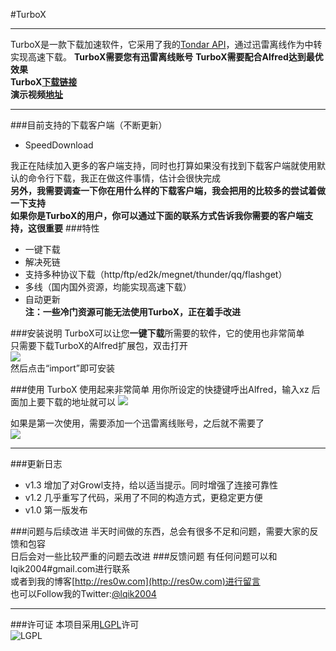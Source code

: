 #TurboX
******************
TurboX是一款下载加速软件，它采用了我的[Tondar API](https://github.com/lqik2004/xunlei-lixian-api-PureObjc)，通过迅雷离线作为中转实现高速下载。 
**TurboX需要您有迅雷离线账号**
**TurboX需要配合Alfred达到最优效果**  
**TurboX[下载链接](https://github.com/lqik2004/TurboX/raw/master/TurboX.alfredextension)**  
**演示视频[地址](http://d.pr/v/qxhJ)**
*******************
###目前支持的下载客户端（不断更新）
* SpeedDownload  

我正在陆续加入更多的客户端支持，同时也打算如果没有找到下载客户端就使用默认的命令行下载，我正在做这件事情，估计会很快完成  
**另外，我需要调查一下你在用什么样的下载客户端，我会把用的比较多的尝试着做一下支持**  
**如果你是TurboX的用户，你可以通过下面的联系方式告诉我你需要的客户端支持，这很重要**
###特性
* 一键下载
* 解决死链
* 支持多种协议下载（http/ftp/ed2k/megnet/thunder/qq/flashget）
* 多线（国内国外资源，均能实现高速下载）  
* 自动更新  
**注：一些冷门资源可能无法使用TurboX，正在着手改进**

###安装说明
TurboX可以让您**一键下载**所需要的软件，它的使用也非常简单  
只需要下载TurboX的Alfred扩展包，双击打开  
![](https://img.skitch.com/20120824-cxbd8sf662nm426ui6ujs8dbkg.jpg)  
然后点击“import”即可安装


###使用
TurboX 使用起来非常简单
用你所设定的快捷键呼出Alfred，输入xz 后面加上要下载的地址就可以
![](https://img.skitch.com/20120824-qdnrd6a467psbwg6q7b9ghmbsy.jpg)  

如果是第一次使用，需要添加一个迅雷离线账号，之后就不需要了  
![](https://img.skitch.com/20120824-kuqm9rss9us87673f5snighe3p.jpg)  
*********************
###更新日志
* v1.3 增加了对Growl支持，给以适当提示。同时增强了连接可靠性
* v1.2 几乎重写了代码，采用了不同的构造方式，更稳定更方便
* v1.0 第一版发布  
 
###问题与后续改进
半天时间做的东西，总会有很多不足和问题，需要大家的反馈和包容  
日后会对一些比较严重的问题去改进
###反馈问题
有任何问题可以和lqik2004#gmail.com进行联系  
或者到我的博客[http://res0w.com](http://res0w.com)进行留言  
也可以Follow我的Twitter:[@lqik2004](https://twitter.com/lqik2004)
********************
###许可证
本项目采用[LGPL](http://www.gnu.org/copyleft/lesser.html)许可  
![LGPL](http://www.gnu.org/graphics/lgplv3-147x51.png)